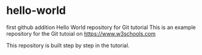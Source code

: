 # hello-world

first github addition
Hello World repository for Git tutorial
This is an example repository for the Git tutoial on https://www.w3schools.com

This repository is built step by step in the tutorial.
